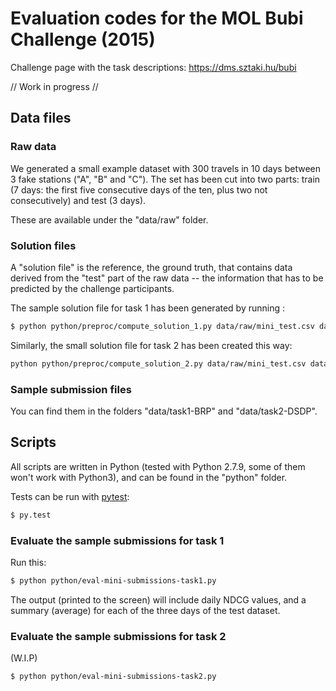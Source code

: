 # Evaluation codes for the MOL Bubi Challenge (2015)

Challenge page with the task descriptions:  https://dms.sztaki.hu/bubi

// Work in progress //

## Data files

### Raw data

We generated a small example dataset with 300 travels in 10 days between 3 fake stations ("A", "B" and "C").
The set has been cut into two parts: train (7 days: the first five consecutive days of the ten, plus two not consecutively) and test (3 days).

These are available under the "data/raw" folder.

### Solution files

A "solution file" is the reference, the ground truth, that contains data derived from the
"test" part of the raw data -- the information that has to be predicted by the challenge participants.

The sample solution file for task 1 has been generated by running :

```bash
$ python python/preproc/compute_solution_1.py data/raw/mini_test.csv data/task1-BRP/mini1-solution.csv
```

Similarly, the small solution file for task 2 has been created this way:

```bash
python python/preproc/compute_solution_2.py data/raw/mini_test.csv data/task2-DSDP/mini2-solution.csv
```


### Sample submission files

You can find them in the folders "data/task1-BRP" and "data/task2-DSDP".

## Scripts

All scripts are written in Python (tested with Python 2.7.9, some of them won't work with Python3), 
and can be found in the "python" folder.

Tests can be run with [pytest](http://pytest.org "py.test"):

```bash
$ py.test
```

### Evaluate the sample submissions for task 1

Run this:

```bash
$ python python/eval-mini-submissions-task1.py
```

The output (printed to the screen) will include daily NDCG values, and a summary (average) for each of the three days of the test dataset.


### Evaluate the sample submissions for task 2

(W.I.P)

```bash
$ python python/eval-mini-submissions-task2.py
```

